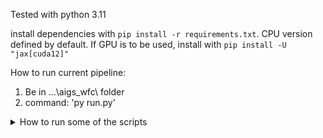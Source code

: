 
Tested with python 3.11

install dependencies with ```pip install -r requirements.txt```.
CPU version defined by default. If GPU is to be used, install with ```pip install -U "jax[cuda12]"```


How to run current pipeline:
1. Be in ...\aigs_wfc\ folder
2. command: 'py run.py'


<details>
 <summary>How to run some of the scripts</summary>

  - rule_split.py: 'py .\tools\rule_split.py [path_to_input_image] [tile_size] [output_folder]'
  - wfc.py: 'py .\tools\wfc.py [output_folder]'
  - visualize_wfc.py: 'py .\tools\visualize_wfc.py [input_folder] [input_txt_file] [output_image_file]'
</details>
